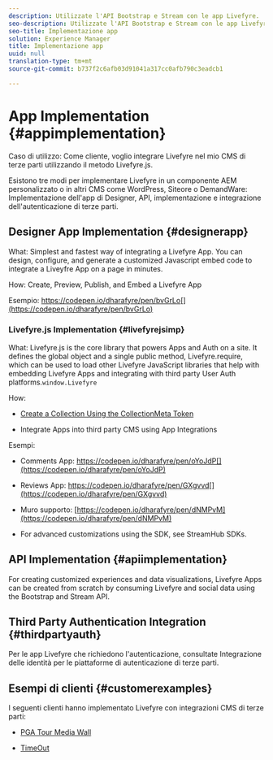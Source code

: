 ```yaml
---
description: Utilizzate l'API Bootstrap e Stream con le app Livefyre.
seo-description: Utilizzate l'API Bootstrap e Stream con le app Livefyre.
seo-title: Implementazione app
solution: Experience Manager
title: Implementazione app
uuid: null
translation-type: tm+mt
source-git-commit: b737f2c6afb03d91041a317cc0afb790c3eadcb1

---
```


# App Implementation {#appimplementation}

Caso di utilizzo: Come cliente, voglio integrare Livefyre nel mio CMS di terze parti utilizzando il metodo Livefyre.js.

Esistono tre modi per implementare Livefyre in un componente AEM personalizzato o in altri CMS come WordPress, Siteore o DemandWare: Implementazione dell'app di Designer, API, implementazione e integrazione dell'autenticazione di terze parti.

## Designer App Implementation {#designerapp}

What: Simplest and fastest way of integrating a Livefyre App. You can design, configure, and generate a customized Javascript embed code to integrate a Liveyfre App on a page in minutes.

How: Create, Preview, Publish, and Embed a Livefyre App[](/help/using/c-about-apps/c-create-an-app.md)

Esempio: https://codepen.io/dharafyre/pen/bvGrLo[](https://codepen.io/dharafyre/pen/bvGrLo)

### Livefyre.js Implementation {#livefyrejsimp}

What: Livefyre.js is the core library that powers Apps and Auth on a site. [](/help/implementation/c-livefyre.js.md) It defines the global  object and a single public method, Livefyre.require, which can be used to load other Livefyre JavaScript libraries that help with embedding Livefyre Apps and integrating with third party User Auth platforms.`window.Livefyre`

How:

* [Create a Collection Using the CollectionMeta Token](/help/implementation/t-create-a-collectionmeta-token.md)

* Integrate Apps into third party CMS using App Integrations

Esempi:

* Comments App: https://codepen.io/dharafyre/pen/oYoJdP[](https://codepen.io/dharafyre/pen/oYoJdP)

* Reviews App: https://codepen.io/dharafyre/pen/GXgvvd[](https://codepen.io/dharafyre/pen/GXgvvd)

* Muro supporto: [https://codepen.io/dharafyre/pen/dNMPvM](https://codepen.io/dharafyre/pen/dNMPvM)

* For advanced customizations using the SDK, see StreamHub SDKs.

## API Implementation {#apiimplementation}

For creating customized experiences and data visualizations, Livefyre Apps can be created from scratch by consuming Livefyre and social data using the Bootstrap and Stream API.

## Third Party Authentication Integration {#thirdpartyauth}

Per le app Livefyre che richiedono l'autenticazione, consultate Integrazione [](/help/implementation/t-about-identity-integration/t-about-identity-integration.md) delle identità per le piattaforme di autenticazione di terze parti.

## Esempi di clienti {#customerexamples}

I seguenti clienti hanno implementato Livefyre con integrazioni CMS di terze parti:

* [PGA Tour Media Wall](https://www.pgatour.com/social-hub.html)

* [TimeOut](https://www.timeout.com/london/restaurants/forest-bar-kitchen#tab_panel_3)
